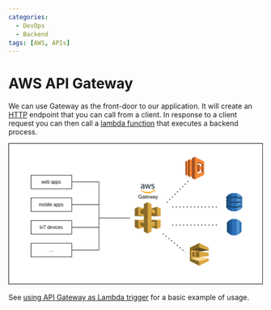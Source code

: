 ```yaml
---
categories:
  - DevOps
  - Backend
tags: [AWS, APIs]
---
```


# AWS API Gateway

We can use Gateway as the front-door to our application. It will create an
[HTTP](/Databases/REST/HTTP_request_types.md) endpoint that you can call from a
client. In response to a client request you can then call a
[lambda function](/DevOps/AWS/AWS_Lambda/Lambda_handler_function.md) that
executes a backend process.

![](/_img/gateway-services.png)

See
[using API Gateway as Lambda trigger](/DevOps/AWS/AWS_Lambda/Practical_walkthrough_Lambda_creation_within_AWS.md)
for a basic example of usage.
